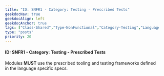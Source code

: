 ```yaml
---
title: "ID: SNFR1 - Category: Testing - Prescribed Tests"
geekdocNav: true
geekdocAlign: left
geekdocAnchor: true
tags: ["Class-Shared","Type-NonFunctional","Category-Testing","Language-Shared","Enforcement-MUST","Persona-Owner","Lifecycle-Initial"]
type: "posts"
priority: 20
---
```


#### ID: SNFR1 - Category: Testing - Prescribed Tests

Modules **MUST** use the prescribed tooling and testing frameworks defined in the language specific specs.
